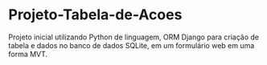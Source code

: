# Projeto-Tabela-de-Acoes
Projeto inicial utilizando Python de linguagem, ORM Django para criação de tabela e dados no banco de dados SQLite, em um formulário web em uma forma MVT.
